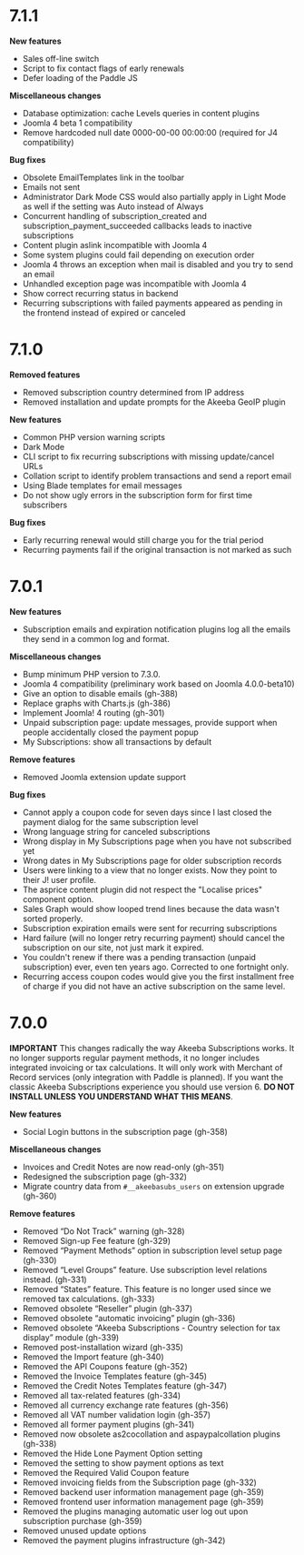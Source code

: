 # 7.1.1

**New features**

* Sales off-line switch
* Script to fix contact flags of early renewals
* Defer loading of the Paddle JS

**Miscellaneous changes**

* Database optimization: cache Levels queries in content plugins
* Joomla 4 beta 1 compatibility
* Remove hardcoded null date 0000-00-00 00:00:00 (required for J4 compatibility)

**Bug fixes**

* Obsolete EmailTemplates link in the toolbar
* Emails not sent
* Administrator Dark Mode CSS would also partially apply in Light Mode as well if the setting was Auto instead of Always
* Concurrent handling of subscription_created and subscription_payment_succeeded callbacks leads to inactive subscriptions 
* Content plugin aslink incompatible with Joomla 4
* Some system plugins could fail depending on execution order
* Joomla 4 throws an exception when mail is disabled and you try to send an email
* Unhandled exception page was incompatible with Joomla 4
* Show correct recurring status in backend
* Recurring subscriptions with failed payments appeared as pending in the frontend instead of expired or canceled

# 7.1.0

**Removed features**

* Removed subscription country determined from IP address
* Removed installation and update prompts for the Akeeba GeoIP plugin

**New features**

* Common PHP version warning scripts
* Dark Mode
* CLI script to fix recurring subscriptions with missing update/cancel URLs
* Collation script to identify problem transactions and send a report email
* Using Blade templates for email messages 
* Do not show ugly errors in the subscription form for first time subscribers

**Bug fixes**

* Early recurring renewal would still charge you for the trial period 
* Recurring payments fail if the original transaction is not marked as such

# 7.0.1

**New features**

* Subscription emails and expiration notification plugins log all the emails they send in a common log and format.

**Miscellaneous changes**

* Bump minimum PHP version to 7.3.0.
* Joomla 4 compatibility (preliminary work based on Joomla 4.0.0-beta10)
* Give an option to disable emails (gh-388)
* Replace graphs with Charts.js (gh-386)
* Implement Joomla! 4 routing (gh-301) 
* Unpaid subscription page: update messages, provide support when people accidentally closed the payment popup
* My Subscriptions: show all transactions by default

**Remove features**

* Removed Joomla extension update support

**Bug fixes**

* Cannot apply a coupon code for seven days since I last closed the payment dialog for the same subscription level
* Wrong language string for canceled subscriptions
* Wrong display in My Subscriptions page when you have not subscribed yet
* Wrong dates in My Subscriptions page for older subscription records
* Users were linking to a view that no longer exists. Now they point to their J! user profile.
* The asprice content plugin did not respect the "Localise prices" component option.
* Sales Graph would show looped trend lines because the data wasn't sorted properly.
* Subscription expiration emails were sent for recurring subscriptions
* Hard failure (will no longer retry recurring payment) should cancel the subscription on our site, not just mark it expired.
* You couldn't renew if there was a pending transaction (unpaid subscription) ever, even ten years ago. Corrected to one fortnight only.
* Recurring access coupon codes would give you the first installment free of charge if you did not have an active subscription on the same level.

# 7.0.0

**IMPORTANT** This changes radically the way Akeeba Subscriptions works. It no longer supports regular payment methods, it no longer includes integrated invoicing or tax calculations. It will only work with Merchant of Record services (only integration with Paddle is planned). If you want the classic Akeeba Subscriptions experience you should use version 6. **DO NOT INSTALL UNLESS YOU UNDERSTAND WHAT THIS MEANS**.

**New features**

* Social Login buttons in the subscription page (gh-358)

**Miscellaneous changes**

* Invoices and Credit Notes are now read-only (gh-351)
* Redesigned the subscription page (gh-332)
* Migrate country data from `#__akeebasubs_users` on extension upgrade (gh-360)

**Remove features**

* Removed “Do Not Track” warning (gh-328)
* Removed Sign-up Fee feature (gh-329)
* Removed “Payment Methods” option in subscription level setup page (gh-330)
* Removed “Level Groups” feature. Use subscription level relations instead. (gh-331)
* Removed “States” feature. This feature is no longer used since we removed tax calculations. (gh-333)
* Removed obsolete “Reseller” plugin (gh-337)
* Removed obsolete “automatic invoicing” plugin (gh-336)
* Removed obsolete “Akeeba Subscriptions - Country selection for tax display” module (gh-339)
* Removed post-installation wizard (gh-335)
* Removed the Import feature (gh-340)
* Removed the API Coupons feature (gh-352)
* Removed the Invoice Templates feature (gh-345)
* Removed the Credit Notes Templates feature (gh-347)
* Removed all tax-related features (gh-334)
* Removed all currency exchange rate features (gh-356)
* Removed all VAT number validation login (gh-357)
* Removed all former payment plugins (gh-341)
* Removed now obsolete as2cocollation and aspaypalcollation plugins (gh-338)
* Removed the Hide Lone Payment Option setting
* Removed the setting to show payment options as text
* Removed the Required Valid Coupon feature
* Removed invoicing fields from the Subscription page (gh-332)
* Removed backend user information management page (gh-359)
* Removed frontend user information management page (gh-359)
* Removed the plugins managing automatic user log out upon subscription purchase (gh-359)
* Removed unused update options
* Removed the payment plugins infrastructure (gh-342)